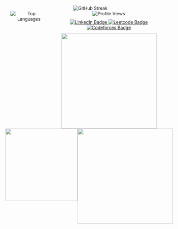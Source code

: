 


<div align="center" style="margin-top: 20px;" >
    <img src="http://github-readme-streak-stats.herokuapp.com?user=million-t&theme=dracula" alt="GitHub Streak" />
</div>
<div align="center" style="display: flex; justify-content: center;">
    <!-- Left image -->
    <img src="https://github-readme-stats.vercel.app/api/top-langs/?username=million-t&layout=compact&theme=dracula&card_width=200" style="max-height: 200px;" alt="Top Languages" />
    <!-- Right content -->
    <div style="display: flex; flex-direction: column; align-items: center; gap: 10px;">
        <!-- Profile view badge -->
        <div align="center">
            <img src="https://komarev.com/ghpvc/?username=million-t&style=flat-square&color=blue" alt="Profile Views"/>
        </div>
        <!-- Social badges -->
        <div id="badges" align="center" >
            <a href="https://www.linkedin.com/in/million-tolessa/">
                <img src="https://img.shields.io/badge/LinkedIn-blue?style=for-the-badge&logo=linkedin&logoColor=white" alt="LinkedIn Badge"/>
            </a>
            <a href="https://leetcode.com/Million_/">
                <img src="https://img.shields.io/badge/Leetcode-black?style=for-the-badge&logo=leetcode&logoColor=yellow" alt="Leetcode Badge" />
            </a>
            <a href="https://codeforces.com/profile/sterlin">
                <img src="https://img.shields.io/badge/Codeforces-white?style=for-the-badge&logo=codeforces&logoColor=blue" alt="Codeforces Badge"/>
            </a>
        </div>
        <!-- Activity graph -->
        <img src="https://github-readme-activity-graph.vercel.app/graph?username=million-t&theme=tokyo-night" width="300" />
    </div>
</div>

  
<div align="center" style="display: flex; justify-content: center; gap: 0px; width: 495px;">
  <img src="https://leetcode.card.workers.dev/Million_?theme=auto&extension=activity"   height="228"/>
  <img src="https://codeforces-readme-stats.vercel.app/api/card?username=sterlin&theme=github_dark&disable_animations=false&show_icons=true&force_username=false" width="300" " />
</div>

